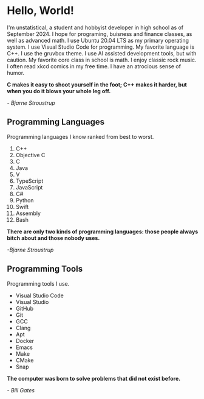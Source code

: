 # Hello, World!

I'm unstatistical, a student and hobbyist developer in high school as of September 2024. I hope for programing, buisness and finance classes, as well as advanced math. I use Ubuntu 20.04 LTS as my primary operating system. I use Visual Studio Code for programming. My favorite language is C++. I use the gruvbox theme. I use AI assisted development tools, but with caution. My favorite core class in school is math. I enjoy classic rock music. I often read xkcd comics in my free time. I have an atrocious sense of humor.

__C makes it easy to shoot yourself in the foot; C++ makes it harder, but when you do it blows your whole leg off.__

_- Bjarne Stroustrup_

## Programming Languages

Programming languages I know ranked from best to worst.

1. C++
2. Objective C
3. C
4. Java
5. V
6. TypeScript
7. JavaScript
8. C#
9. Python
10. Swift
11. Assembly
12. Bash

__There are only two kinds of programming languages: those people always bitch about and those nobody uses.__

_-Bjarne Stroustrup_

## Programming Tools

Programming tools I use.

- Visual Studio Code
- Visual Studio
- GitHub
- Git
- GCC
- Clang
- Apt
- Docker
- Emacs
- Make
- CMake
- Snap

__The computer was born to solve problems that did not exist before.__

_- Bill Gates_
